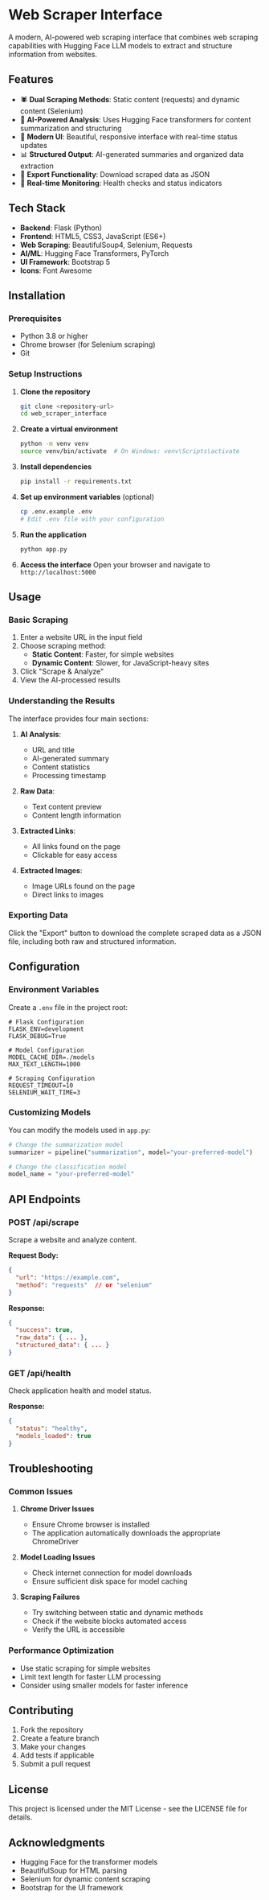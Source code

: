 # Web Scraper Interface

A modern, AI-powered web scraping interface that combines web scraping capabilities with Hugging Face LLM models to extract and structure information from websites.

## Features

- 🕷️ **Dual Scraping Methods**: Static content (requests) and dynamic content (Selenium)
- 🤖 **AI-Powered Analysis**: Uses Hugging Face transformers for content summarization and structuring
- 🎨 **Modern UI**: Beautiful, responsive interface with real-time status updates
- 📊 **Structured Output**: AI-generated summaries and organized data extraction
- 💾 **Export Functionality**: Download scraped data as JSON
- 🔄 **Real-time Monitoring**: Health checks and status indicators

## Tech Stack

- **Backend**: Flask (Python)
- **Frontend**: HTML5, CSS3, JavaScript (ES6+)
- **Web Scraping**: BeautifulSoup4, Selenium, Requests
- **AI/ML**: Hugging Face Transformers, PyTorch
- **UI Framework**: Bootstrap 5
- **Icons**: Font Awesome

## Installation

### Prerequisites

- Python 3.8 or higher
- Chrome browser (for Selenium scraping)
- Git

### Setup Instructions

1. **Clone the repository**
   ```bash
   git clone <repository-url>
   cd web_scraper_interface
   ```

2. **Create a virtual environment**
   ```bash
   python -m venv venv
   source venv/bin/activate  # On Windows: venv\Scripts\activate
   ```

3. **Install dependencies**
   ```bash
   pip install -r requirements.txt
   ```

4. **Set up environment variables** (optional)
   ```bash
   cp .env.example .env
   # Edit .env file with your configuration
   ```

5. **Run the application**
   ```bash
   python app.py
   ```

6. **Access the interface**
   Open your browser and navigate to `http://localhost:5000`

## Usage

### Basic Scraping

1. Enter a website URL in the input field
2. Choose scraping method:
   - **Static Content**: Faster, for simple websites
   - **Dynamic Content**: Slower, for JavaScript-heavy sites
3. Click "Scrape & Analyze"
4. View the AI-processed results

### Understanding the Results

The interface provides four main sections:

1. **AI Analysis**: 
   - URL and title
   - AI-generated summary
   - Content statistics
   - Processing timestamp

2. **Raw Data**: 
   - Text content preview
   - Content length information

3. **Extracted Links**: 
   - All links found on the page
   - Clickable for easy access

4. **Extracted Images**: 
   - Image URLs found on the page
   - Direct links to images

### Exporting Data

Click the "Export" button to download the complete scraped data as a JSON file, including both raw and structured information.

## Configuration

### Environment Variables

Create a `.env` file in the project root:

```env
# Flask Configuration
FLASK_ENV=development
FLASK_DEBUG=True

# Model Configuration
MODEL_CACHE_DIR=./models
MAX_TEXT_LENGTH=1000

# Scraping Configuration
REQUEST_TIMEOUT=10
SELENIUM_WAIT_TIME=3
```

### Customizing Models

You can modify the models used in `app.py`:

```python
# Change the summarization model
summarizer = pipeline("summarization", model="your-preferred-model")

# Change the classification model
model_name = "your-preferred-model"
```

## API Endpoints

### POST /api/scrape
Scrape a website and analyze content.

**Request Body:**
```json
{
  "url": "https://example.com",
  "method": "requests"  // or "selenium"
}
```

**Response:**
```json
{
  "success": true,
  "raw_data": { ... },
  "structured_data": { ... }
}
```

### GET /api/health
Check application health and model status.

**Response:**
```json
{
  "status": "healthy",
  "models_loaded": true
}
```

## Troubleshooting

### Common Issues

1. **Chrome Driver Issues**
   - Ensure Chrome browser is installed
   - The application automatically downloads the appropriate ChromeDriver

2. **Model Loading Issues**
   - Check internet connection for model downloads
   - Ensure sufficient disk space for model caching

3. **Scraping Failures**
   - Try switching between static and dynamic methods
   - Check if the website blocks automated access
   - Verify the URL is accessible

### Performance Optimization

- Use static scraping for simple websites
- Limit text length for faster LLM processing
- Consider using smaller models for faster inference

## Contributing

1. Fork the repository
2. Create a feature branch
3. Make your changes
4. Add tests if applicable
5. Submit a pull request

## License

This project is licensed under the MIT License - see the LICENSE file for details.

## Acknowledgments

- Hugging Face for the transformer models
- BeautifulSoup for HTML parsing
- Selenium for dynamic content scraping
- Bootstrap for the UI framework 